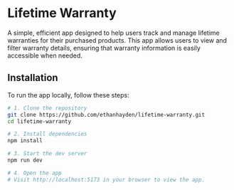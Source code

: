 # Lifetime Warranty

A simple, efficient app designed to help users track and manage lifetime warranties for their purchased products. This app allows users to view and filter warranty details, ensuring that warranty information is easily accessible when needed.

## Installation

To run the app locally, follow these steps:

```bash
# 1. Clone the repository
git clone https://github.com/ethanhayden/lifetime-warranty.git
cd lifetime-warranty

# 2. Install dependencies
npm install

# 3. Start the dev server
npm run dev

# 4. Open the app
# Visit http://localhost:5173 in your browser to view the app.
```